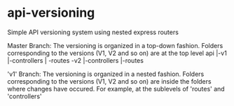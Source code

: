 # api-versioning
Simple API versioning system using nested express routers

Master Branch:
The versioning is organized in a top-down fashion. Folders corresponding to the versions (V1, V2 and so on) are at the top level
api
  |-v1
    |-controllers
    | -routes
  -v2
    |-controllers
    |-routes

'v1' Branch:
The versioning is organized in a nested fashion. Folders corresponding to the versions (V1, V2 and so on) are inside the folders where changes have occured. 
For example, at the sublevels of 'routes' and 'controllers'
